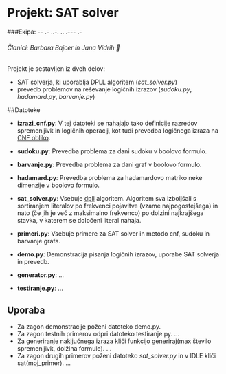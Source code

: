 # **Projekt: SAT solver**
###Ekipa: -- .- ..-. .. .--- .- 

###### Članici: *Barbara Bajcer* in *Jana Vidrih*  :two_women_holding_hands:


Projekt je sestavljen iz dveh delov:
* SAT solverja, ki uporablja DPLL algoritem (*sat_solver.py*)
* prevedb problemov na reševanje logičnih izrazov (*sudoku.py*, *hadamard.py*, *barvanje.py*)


##Datoteke

* **izrazi_cnf.py**: V tej datoteki se nahajajo tako definicije razredov spremenljivk in logičnih operacij, kot tudi prevedba logičnega izraza na [CNF obliko](http://en.wikipedia.org/wiki/Conjunctive_normal_form).

* **sudoku.py**: Prevedba problema za dani sudoku v boolovo formulo. 

* **barvanje.py**: Prevedba problema za dani graf v boolovo formulo.

* **hadamard.py**: Prevedba problema za hadamardovo matriko neke dimenzije v boolovo formulo.

* **sat_solver.py**: Vsebuje [dpll](http://www.dis.uniroma1.it/~liberato/ar/dpll/dpll.html) algoritem. Algoritem sva izboljšali s sortiranjem literalov po frekvenci pojavitve (vzame najpogostejšega) in nato (če jih je več z maksimalno frekvenco) po dolzini najkrajšega stavka, v katerem se določeni literal nahaja.

* **primeri.py**: Vsebuje primere za SAT solver in metodo cnf, sudoku in barvanje grafa.

* **demo.py**: Demonstracija pisanja logičnih izrazov, uporabe SAT solverja in prevedb.

* **generator.py**: ...

* **testiranje.py**: ...


## Uporaba

* Za zagon demonstracije poženi datoteko demo.py.
* Za zagon testnih primerov odpri datoteko testiranje.py. ...
* Za generiranje naključnega izraza kliči funkcijo generiraj(max število spremenljivk, dolžina formule). ...
* Za zagon drugih primerov poženi datoteko *sat_solver.py* in v IDLE kliči sat(moj_primer). ...
